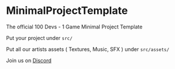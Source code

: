 # MinimalProjectTemplate
The official 100 Devs - 1 Game Minimal Project Template

Put your project under `src/`

Put all our artists assets ( Textures, Music, SFX ) under `src/assets/`


Join us on [Discord](https://discord.gg/UHN4AjMw4d)

